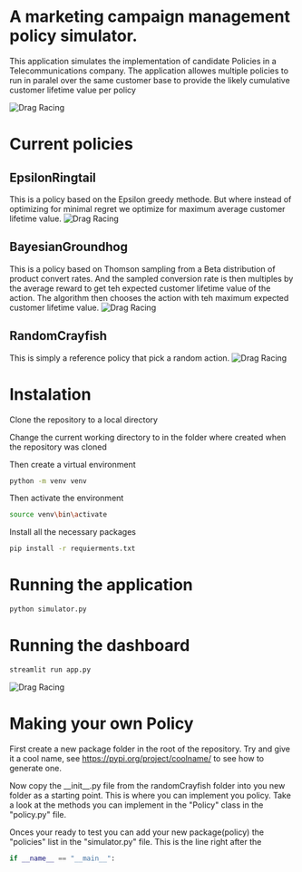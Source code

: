 # A marketing campaign management policy simulator.
This application simulates the implementation of candidate Policies in a Telecommunications company.
The application allowes multiple policies to run in paralel over the same customer base to provide the likely cumulative customer lifetime value per policy

![Drag Racing](test.png)

# Current policies
## EpsilonRingtail
This is a policy based on the Epsilon greedy methode.
But where instead of optimizing for minimal regret we optimize for maximum average customer lifetime value.
![Drag Racing](EpsilonRingtail.png)

## BayesianGroundhog
This is a policy based on Thomson sampling from a Beta distribution of product convert rates.
And the sampled conversion rate is then multiples by the average reward to get teh expected customer lifetime value of the action.
The algorithm then chooses the action with teh maximum expected customer lifetime value.
![Drag Racing](BayesianGroundhog.png)

## RandomCrayfish
This is simply a reference policy that pick a random action.
![Drag Racing](RandomCrayfish.png)

# Instalation
Clone the repository to a local directory

Change the current working directory to in the folder where created when the repository was cloned

Then create a virtual environment
```bash
python -m venv venv
```
Then activate the environment
```bash
source venv\bin\activate
```
Install all the necessary packages
```bash
pip install -r requierments.txt
```

# Running the application
```bash
python simulator.py
```

# Running the dashboard
```bash
streamlit run app.py
```
![Drag Racing](dashboard_screenshot.png)

# Making your own Policy
First create a new package folder in the root of the repository. 
Try and give it a cool name, see https://pypi.org/project/coolname/ to see how to generate one.

Now copy the \_\_init\_\_.py file from the randomCrayfish folder into you new folder as a starting point.
This is where you can implement you policy.
Take a look at the methods you can implement in the "Policy" class in the  "policy.py" file.

Onces your ready to test you can add your new package(policy) the "policies" list in the "simulator.py" file. This is the line right after the
```python
if __name__ == "__main__":
```
